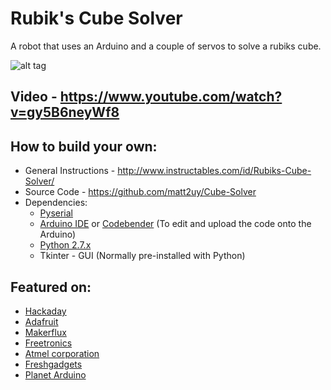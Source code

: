 Rubik's Cube Solver
===================
A robot that uses an Arduino and a couple of servos to solve a rubiks cube.

![alt tag](http://cdn.instructables.com/FQW/7W5H/HWOY1U0P/FQW7W5HHWOY1U0P.LARGE.jpg)


Video - https://www.youtube.com/watch?v=gy5B6neyWf8
---------------------

How to build your own:
---------------------
- General Instructions - http://www.instructables.com/id/Rubiks-Cube-Solver/
- Source Code - https://github.com/matt2uy/Cube-Solver
- Dependencies:
  - <a href="http://pyserial.sourceforge.net/">Pyserial</a>
  - <a href="http://arduino.cc/en/main/software">Arduino IDE</a> or <a href="https://codebender.cc/">Codebender</a> (To edit and upload the code onto the Arduino)
  - <a href="https://www.python.org/downloads/">Python 2.7.x</a>
  - Tkinter - GUI (Normally pre-installed with Python)

Featured on:
---------------------
- <a href="http://hackaday.com/2014/06/28/rubiks-cube-solver-made-out-of-popsicle-sticks-and-an-arduino/">Hackaday</a>
- <a href="http://www.adafruit.com/blog/2014/08/22/make-a-the-rubiks-cube-solver-with-raspberry-pi-and-popsicle-sticks-piday-raspberrypi-raspberry_pi/">Adafruit</a>
- <a href="http://makerflux.com/make-rubiks-cube-solver-with-lolly-sticks-and-arduino/">Makerflux</a>
- <a href="http://www.freetronics.com/blogs/news/14676777-build-an-arduino-powered-rubiks-cube-solving-machine#.VC8lQB_Hm00">Freetronics</a>
- <a href="http://atmelcorporation.wordpress.com/2014/06/25/solving-rubiks-cube-with-an-arduino-uno%E2%80%A8%E2%80%A8/">Atmel corporation</a>
- <a href="http://freshgadgets.nl/arduino-robot-gemaakt-van-ijsstokjes-lost-rubiks-kubus-op">Freshgadgets</a>
- <a href="http://www.planetarduino.org/?cat=3610">Planet Arduino</a>

